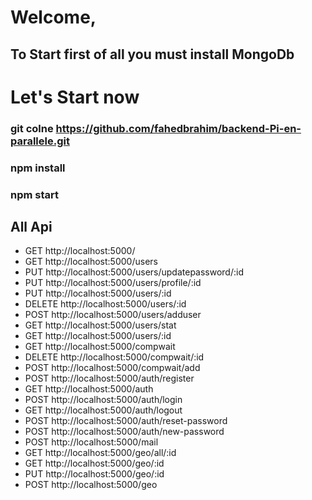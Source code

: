 # Welcome,

## To Start first of all you must install MongoDb 

# Let's Start now

### git colne https://github.com/fahedbrahim/backend-Pi-en-parallele.git

### npm install

### npm start

## All Api
* GET      http://localhost:5000/
* GET      http://localhost:5000/users
* PUT      http://localhost:5000/users/updatepassword/:id
* PUT      http://localhost:5000/users/profile/:id
* PUT      http://localhost:5000/users/:id
* DELETE   http://localhost:5000/users/:id
* POST     http://localhost:5000/users/adduser
* GET      http://localhost:5000/users/stat
* GET      http://localhost:5000/users/:id
* GET      http://localhost:5000/compwait
* DELETE   http://localhost:5000/compwait/:id
* POST     http://localhost:5000/compwait/add
* POST     http://localhost:5000/auth/register
* GET      http://localhost:5000/auth
* POST     http://localhost:5000/auth/login
* GET      http://localhost:5000/auth/logout
* POST     http://localhost:5000/auth/reset-password
* POST     http://localhost:5000/auth/new-password
* POST     http://localhost:5000/mail
* GET      http://localhost:5000/geo/all/:id
* GET      http://localhost:5000/geo/:id
* PUT      http://localhost:5000/geo/:id
* POST     http://localhost:5000/geo